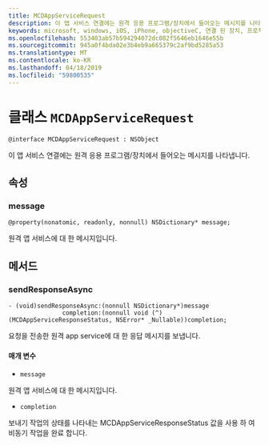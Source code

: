 ```yaml
---
title: MCDAppServiceRequest
description: 이 앱 서비스 연결에는 원격 응용 프로그램/장치에서 들어오는 메시지를 나타냅니다.
keywords: microsoft, windows, iOS, iPhone, objectiveC, 연결 된 장치, 프로젝트 로마
ms.openlocfilehash: 553403ab57b594294072dc082f5646eb1646e55b
ms.sourcegitcommit: 945a0f4bda02e3b4eb9a665379c2af9bd5285a53
ms.translationtype: MT
ms.contentlocale: ko-KR
ms.lasthandoff: 04/18/2019
ms.locfileid: "59800535"
---
```

# <a name="class-mcdappservicerequest"></a>클래스 `MCDAppServiceRequest`

```
@interface MCDAppServiceRequest : NSObject
```
이 앱 서비스 연결에는 원격 응용 프로그램/장치에서 들어오는 메시지를 나타냅니다.

## <a name="properties"></a>속성

### <a name="message"></a>message 
`@property(nonatomic, readonly, nonnull) NSDictionary* message;`

원격 앱 서비스에 대 한 메시지입니다.

## <a name="methods"></a>메서드

### <a name="sendresponseasync"></a>sendResponseAsync 
```
- (void)sendResponseAsync:(nonnull NSDictionary*)message
               completion:(nonnull void (^)(MCDAppServiceResponseStatus, NSError* _Nullable))completion;
```

요청을 전송한 원격 app service에 대 한 응답 메시지를 보냅니다.

#### <a name="parameters"></a>매개 변수
* `message` 

원격 앱 서비스에 대 한 메시지입니다.

* `completion`     

보내기 작업의 상태를 나타내는 MCDAppServiceResponseStatus 값을 사용 하 여 비동기 작업을 완료 합니다.